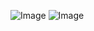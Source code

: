![Image](https://github.com/user-attachments/assets/75bc7174-9033-44a3-89c5-59c4593fda01)
![Image](https://github.com/user-attachments/assets/75bc7174-9033-44a3-89c5-59c4593fda01)
